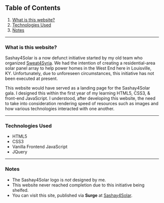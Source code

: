 ## Table of Contents

1. [What is this website?](#id-section1)
2. [Technologies Used](#id-section2)
3. [Notes](#id-section3)

<hr>

<div  id='id-section1'/>

### What is this website?

Sashay4Solar is a now defunct initiative started by my old team who organized [Sweat4Syria](https://kyrm.org/meet-the-volunteer-organizers-behind-sweat4syria/). We had the intention of creating a residential-area solar panel array to help power homes in the West End here in Louisville, KY. Unfortunately, due to unforeseen circumstances, this initiative has not been executed at present. 

This website would have served as a landing page for the Sashay4Solar gala. I designed this within the first year of my learning HTML5, CSS3, & front-end JavaScript. I understood, after developing this website, the need to take into consideration rendering speed of resources such as images and how various technologies interacted with one another.

<hr>

<div id='id-section2' />

### Technologies Used

* HTML5
* CSS3
* Vanilla Frontend JavaScript
* JQuery

<hr>

<div id='id-section3' />

### Notes

* The Sashay4Solar logo is *not* designed by me.
* This website never reached completion due to this initiative being shelfed.
* You can visit this site, published via **Surge** at [Sashay4Solar](https://sashay4solar.surge.sh/).

